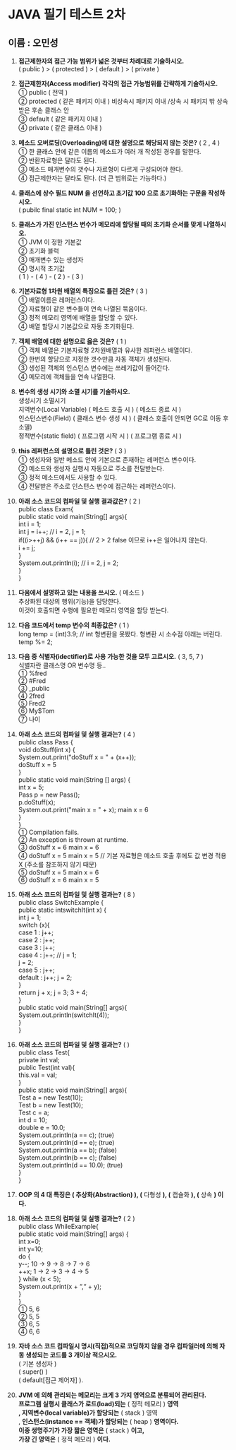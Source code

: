 # JAVA 필기 테스트 2차

## 이름 : 오민성

1. **접근제한자의 접근 가능 범위가 넓은 것부터 차례대로 기술하시오.** <br>
( public ) > ( protected ) > ( default ) > ( private )

2. **접근제한자(Access modifier) 각각의 접근 가능범위를 간략하게 기술하시오.** <br>
① public ( 전역 )<br>
② protected ( 같은 패키지 이내 ) 비상속시 패키지 이내 /상속 시 패키지 밖 상속받은 후손 클래스 안<br>
③ default ( 같은 패키지 이내 )<br>
④ private ( 같은 클래스 이내 )<br>

3. **메소드 오버로딩(Overloading)에 대한 설명으로 해당되지 않는 것은?** ( 2 , 4 )<br>
① 한 클래스 안에 같은 이름의 메소드가 여러 개 작성된 경우를 말한다.<br>
② 반환자료형은 달라도 된다.<br>
③ 메소드 매개변수의 갯수나 자료형이 다르게 구성되어야 한다.<br>
④ 접근제한자는 달라도 된다. (더 큰 범위로는 가능하다.)<br>

4. **클래스에 상수 필드 NUM 을 선언하고 초기값 100 으로 초기화하는 구문을 작성하시오.**<br>
( pubilc final static int NUM = 100; )
5. **클래스가 가진 인스턴스 변수가 메모리에 할당될 때의 초기화 순서를 맞게 나열하시오.**<br>
① JVM 이 정한 기본값<br>
② 초기화 블럭<br>
③ 매개변수 있는 생성자<br>
④ 명시적 초기값<br>
( 1 ) - ( 4 ) - ( 2 ) - ( 3 )

6. **기본자료형 1차원 배열의 특징으로 틀린 것은?** ( 3 )<br>
① 배열이름은 레퍼런스이다.<br>
② 자료형이 같은 변수들이 연속 나열된 묶음이다.<br>
③ 정적 메모리 영역에 배열을 할당할 수 있다.<br>
④ 배열 할당시 기본값으로 자동 초기화된다.<br>

7. **객체 배열에 대한 설명으로 옳은 것은?** ( 1 )<br>
① 객체 배열은 기본자료형 2차원배열과 유사한 레퍼런스 배열이다.<br>
② 한번의 할당으로 지정한 갯수만큼 자동 객체가 생성된다.<br>
③ 생성된 객체의 인스턴스 변수에는 쓰레기값이 들어간다.<br>
④ 메모리에 객체들을 연속 나열한다.<br>

8. **변수의 생성 시기와 소멸 시기를 기술하시오.**<br>
생성시기 소멸시기<br>
지역변수(Local Variable) ( 메소드 호출 시 ) ( 메소드 종료 시 )<br>
인스턴스변수(Field) ( 클래스 변수 생성 시 ) ( 클래스 호출이 안되면 GC로 이동 후 소멸)<br>
정적변수(static field) ( 프로그램 시작 시 ) ( 프로그램 종료 시 )<br>

9. **this 레퍼런스의 설명으로 틀린 것은?** ( 3 )<br>
① 생성자와 일반 메소드 안에 기본으로 존재하는 레퍼런스 변수이다.<br>
② 메소드와 생성자 실행시 자동으로 주소를 전달받는다.<br>
③ 정적 메소드에서도 사용할 수 있다.<br>
④ 전달받은 주소로 인스턴스 변수에 접근하는 레퍼런스이다.<br>
10. **아래 소스 코드의 컴파일 및 실행 결과값은?** ( 2 )<br>
public class Exam{<br>
    public static void main(String[] args){<br>
        int i = 1;<br>
int j = i++; // i = 2, j = 1;<br>
if((i>++j) && (i++ == j)){ // 2 > 2 false 이므로 i++은 일어나지 않는다.<br>
i += j;<br>
}<br>
System.out.println(i); // i = 2, j = 2;<br>
}<br>
}<br>
11. **다음에서 설명하고 있는 내용을 쓰시오.** ( 메소드 )<br>
추상화된 대상의 행위(기능)을 담당한다. <br>
이것이 호출되면 수행에 필요한 메모리 영역을 할당 받는다.<br>
12. **다음 코드에서 temp 변수의 최종값은?** ( 1 )<br>
long temp = (int)3.9; // int 형변환을 못봤다. 형변환 시 소수점 아래는 버린다.
temp %= 2;
13. **다음 중 식별자(idectifier)로 사용 가능한 것을 모두 고르시오.** ( 3, 5, 7 )<br>
식별자란 클래스명 OR 변수명 등..<br>
① %fred<br>
② #Fred<br>
③ _public<br>
④ 2fred<br>
⑤ Fred2<br>
⑥ My$Tom<br>
⑦ 나이<br>

14. **아래 소스 코드의 컴파일 및 실행 결과는?** ( 4 )<br>
public class Pass {<br>
void doStuff(int x) {<br>
System.out.print("doStuff x = " + (x++)); <br>doStuff x = 5<br>
}<br>
public static void main(String [] args) {<br>
int x = 5;<br>
Pass p = new Pass();<br>
p.doStuff(x);<br>
System.out.print("main x = " + x); main x = 6<br>
}<br>
}<br>
① Compilation fails.<br>
② An exception is thrown at runtime.<br>
③ doStuff x = 6 main x = 6<br>
④ doStuff x = 5 main x = 5 // 기본 자료형은 메소드 호출 후에도 값 변경 적용 X (주소를 참조하지 않기 때문)<br>
⑤ doStuff x = 5 main x = 6<br>
⑥ doStuff x = 6 main x = 5<br>

15. **아래 소스 코드의 컴파일 및 실행 결과는?** ( 8 )<br>
public class SwitchExample {<br>
public static intswitchIt(int x) {<br>
int j = 1;<br>
switch (x){<br>
case 1 : j++;<br>
case 2 : j++;<br>
case 3 : j++;<br>
case 4 : j++; // j = 1;<br>
j = 2;<br>
case 5 : j++;<br>
default : j++; j = 2;<br>
}<br>
return j + x; j = 3; 3 + 4;<br>
}<br>
public static void main(String[] args){<br>
System.out.println(switchIt(4));<br>
}<br>
}<br>
16. **아래 소스 코드의 컴파일 및 실행 결과는?** ( )<br>
public class Test{<br>
private int val;<br>
public Test(int val){<br>
this.val = val;<br>
}<br>
public static void main(String[] args){<br>
Test a = new Test(10);<br>
Test b = new Test(10);<br>
Test c = a;<br>
int d = 10;<br>
double e = 10.0;<br>
System.out.println(a == c); (true)<br>
System.out.println(d == e); (true)<br>
System.out.println(a == b); (false)<br>
System.out.println(b == c); (false)<br>
System.out.println(d == 10.0); (true)<br>
}<br>
}<br>
17. **OOP 의 4 대 특징은 ( 추상화(Abstraction) ), (** 다형성 **), (** 캡슐화 **), (** 상속 **) 이다.**<br>

18. **아래 소스 코드의 컴파일 및 실행 결과는?** ( 2 )<br>
public class WhileExample{<br>
public static void main(String[] args) {<br>
int x=0;<br>
int y=10;<br>
do {<br>
y--; 10 -> 9 -> 8 -> 7 -> 6<br>
++x; 1 -> 2 -> 3 -> 4 -> 5<br>
} while (x < 5);<br>
System.out.print(x + “,“ + y);<br>
}<br>
}<br>
① 5, 6<br>
② 5, 5<br>
③ 6, 5<br>
④ 6, 6<br>
19.  **자바 소스 코드 컴파일시 명시(직접)적으로 코딩하지 않을 경우 컴파일러에 의해 자동
생성되는 코드를 3 개이상 적으시오.**<br>
( 기본 생성자 )<br>
( super() )<br>
( default[접근 제어자] ).<br>
20.  **JVM 에 의해 관리되는 메모리는 크게 3 가지 영역으로 분류되어 관리된다.<br> 프로그램
실행시 클래스가 로드(load)되는** ( 정적 메모리 ) **영역<br>, 지역변수(local variable)가
할당되는** ( stack ) 영역<br>, **인스턴스(instance == 객체)가 할당되는**
( heap ) **영역이다.<br> 이중 생명주기가 가장 짧은 영역은** ( stack ) **이고,
<br>가장 긴 영역은** ( 정적 메모리 ) **이다.**